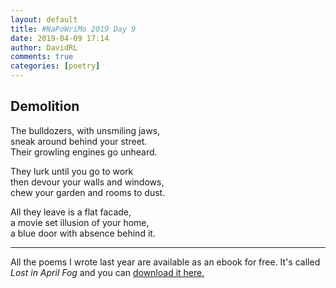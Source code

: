 ```yaml
---  
layout: default  
title: #NaPoWriMo 2019 Day 9  
date: 2019-04-09 17:14  
author: DavidRL  
comments: true  
categories: [poetry] 
---  
```

  
<h2>Demolition</h2>  
<!-- /wp:heading -->  

  
<p>The bulldozers, with unsmiling jaws,<br />sneak around behind your street.<br />Their growling engines go unheard.</p>  


  
<p>They lurk until you go to work<br />then devour your walls and windows, <br />chew your garden and rooms to dust.</p>  


  
<p>All they leave is a flat facade,<br />a movie set illusion of your home,<br />a blue door with absence behind it.</p>  


 
<hr class="wp-block-separator"/>  
 

   
<p>All the poems I wrote last year are available as an ebook for free. It's called <em>Lost in April Fog </em>and you can <a href="/aprilfog/">download it here. </a></p>  

